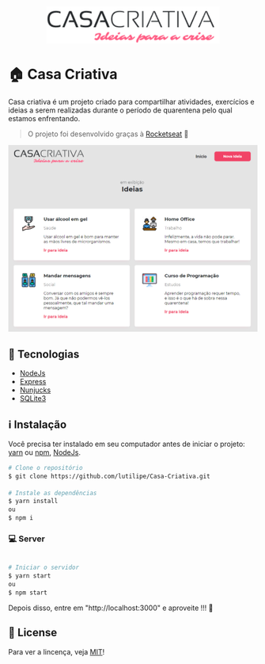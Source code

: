 <a href='https://github.com/lutilipe/Casa-Criativa'>
  <p align="center" style="border-radius:6px">
    <img width="350" height="auto" src='https://github.com/lutilipe/Casa-Criativa/blob/master/public/logo.png'>
  </p>
</a>

# :house: Casa Criativa

Casa criativa é um projeto criado para compartilhar atividades, exercícios e ideias a serem realizadas durante o período de quarentena pelo qual estamos enfrentando.
> O projeto foi desenvolvido graças à [Rocketseat](http://rocketseat.com.br) :rocket:
<p align="center" style="border-radius:6px">
    <img width="630" height="auto" src='https://github.com/lutilipe/Casa-Criativa/blob/master/images/ideas.png'>
</p>

## :rocket: Tecnologias
  - [NodeJs](https://nodejs.org/en/)
  - [Express](https://expressjs.com/pt-br/)
  - [Nunjucks](https://mozilla.github.io/nunjucks/)
  - [SQLite3](https://www.sqlite.org/index.html)

## :information_source: Instalação

Você precisa ter instalado em seu computador antes de iniciar o projeto:
[yarn](https://yarnpkg.com/getting-started) ou [npm](https://www.npmjs.com/), 
[NodeJs](https://nodejs.org/en/).

```bash
# Clone o repositório
$ git clone https://github.com/lutilipe/Casa-Criativa.git

# Instale as dependências
$ yarn install
ou
$ npm i
```

### :computer: Server
```bash

# Iniciar o servidor
$ yarn start
ou 
$ npm start
```

Depois disso, entre em "http://localhost:3000" e aproveite !!! :tada:


## :pencil: License
Para ver a lincença, veja [MIT](https://choosealicense.com/licenses/mit/)!

